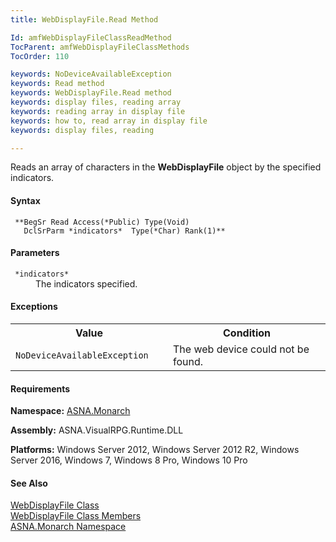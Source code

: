 ```yaml
---
title: WebDisplayFile.Read Method

Id: amfWebDisplayFileClassReadMethod
TocParent: amfWebDisplayFileClassMethods
TocOrder: 110

keywords: NoDeviceAvailableException
keywords: Read method
keywords: WebDisplayFile.Read method
keywords: display files, reading array
keywords: reading array in display file
keywords: how to, read array in display file
keywords: display files, reading

---
```


Reads an array of characters in the **WebDisplayFile** object by the specified indicators.

#### Syntax
<pre class="prettyprint"><code class="avr"> **BegSr Read Access(*Public) Type(Void)
   DclSrParm *indicators*  Type(*Char) Rank(1)** </code></pre>

#### Parameters
<dl>
        <dt>
          <code> *indicators* </code>
        </dt>
        <dd>The indicators specified.</dd>
</dl>

<!--mine -->

#### Exceptions
<table class="mytable" cellspacing="0" cellpadding="4" width="90%">
          <colgroup>
            <col width="50%" />
            <col width="50%" />
          </colgroup>
          <tr>
            <th>Value</th>
            <th>Condition</th>
          </tr>          <tr>
            <td>
            <code>NoDeviceAvailableException</code></td>
            <td>The web device could not be
            found.</td>
          </tr>
</table>

<!-- -->

#### Requirements
**Namespace:** [ASNA.Monarch](monarch-namespace.html)

**Assembly:** ASNA.VisualRPG.Runtime.DLL

**Platforms:** Windows Server 2012, Windows Server 2012 R2, Windows Server 2016, Windows 7, Windows 8 Pro, Windows 10 Pro
<!-- end -->

#### See Also
[ WebDisplayFile Class](web-display-file-class.html) <br /> [ WebDisplayFile Class Members](web-display-file-class-members.html) <br /> [ASNA.Monarch Namespace](monarch-namespace.html)
